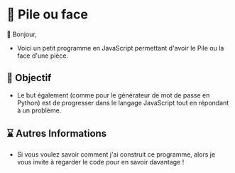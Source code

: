 # 💼 Pile ou face

👋 Bonjour,
- Voici un petit programme en JavaScript permettant d'avoir le Pile ou la face d'une pièce.

## 📗 Objectif
- Le but également (comme pour le générateur de mot de passe en Python) est de progresser dans le langage JavaScript tout en répondant à un problème.

## ⌛ Autres Informations
- Si vous voulez savoir comment j'ai construit ce programme, alors je vous invite à regarder le code pour en savoir davantage !

